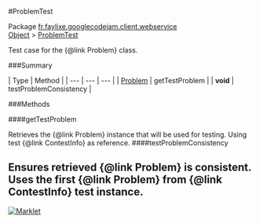 #ProblemTest

Package [fr.faylixe.googlecodejam.client.webservice](README.md)<br>
[Object](../../../../java/langObject.md) > [ProblemTest](ProblemTest.md)

Test case for the {@link Problem} class.

###Summary


| Type | Method |
| --- | --- | --- |
| [Problem](Problem.md) | getTestProblem |
| **void** | testProblemConsistency |

###Methods

####getTestProblem


Retrieves the {@link Problem} instance
 that will be used for testing. Using
 test {@link ContestInfo} as reference.
####testProblemConsistency


Ensures retrieved {@link Problem} is
 consistent. Uses the first {@link Problem}
 from {@link ContestInfo} test instance.
---
[![Marklet](https://img.shields.io/badge/Generated%20by-Marklet-green.svg)](https://github.com/Faylixe/marklet)